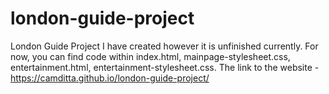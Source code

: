 # london-guide-project
London Guide Project I have created however it is unfinished currently.
For now, you can find code within index.html, mainpage-stylesheet.css, entertainment.html, entertainment-stylesheet.css.
The link to the website - https://camditta.github.io/london-guide-project/
